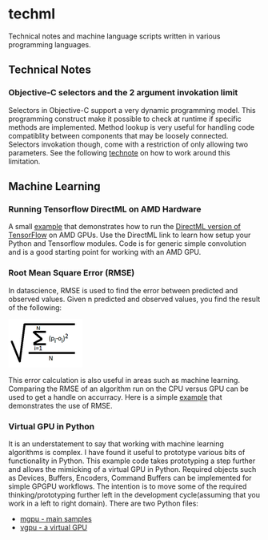 # techml
Technical notes and machine language scripts written in various programming languages.

## Technical Notes

### Objective-C selectors and the 2 argument invokation limit
Selectors in Objective-C support a very dynamic programming model.  This programming construct make it possible to check at runtime if specific methods are implemented.  Method lookup is very useful for handling code compatiblity between components that may be loosely connected.  Selectors invokation though, come with a restriction of only allowing two parameters.  See the following [technote](macOS/objcselectors/README.md) on how to work around this limitation.

## Machine Learning

### Running Tensorflow DirectML on AMD Hardware
A small [example](ml/directml/testconv2dformats.py) that demonstrates how to run the [DirectML version of TensorFlow](https://docs.microsoft.com/en-us/windows/win32/direct3d12/gpu-tensorflow-wsl) on AMD GPUs.  Use the DirectML link to learn how setup your Python and Tensorflow modules.  Code is for generic simple convolution and is a good starting point for working with an AMD GPU. 

### Root Mean Square Error (RMSE)
In datascience, RMSE is used to find the error between predicted and observed values.  Given n predicted and observed values, you find the result of the following:

![Equation](doc/image/rmse.png)

This error calculation is also useful in areas such as machine learning.  Comparing the RMSE of an algorithm run on the CPU versus GPU can be used to get a handle on accurracy.
Here is a simple [example](ml/rmse/rmse.py) that demonstrates the use of RMSE.

### Virtual GPU in Python
It is an understatement to say that working with machine learning algorithms is complex.  I have found it useful to prototype various bits of functionality in Python.  This example code takes prototyping a step further and allows the mimicking of a virtual GPU in Python.  Required objects such as Devices, Buffers, Encoders, Command Buffers can be implemented for simple GPGPU workflows.  The intention is to move some of the required thinking/prototyping further left in the development cycle(assuming that you work in a left to right domain). There are two Python files:

* [mgpu - main samples ](ml/vgpu/mgpu.py)
* [vgpu - a virtual GPU](ml/vgpu/vgpu.py)

